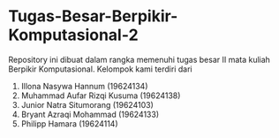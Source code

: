 # Tugas-Besar-Berpikir-Komputasional-2
Repository ini dibuat dalam rangka memenuhi tugas besar II mata kuliah Berpikir Komputasional. Kelompok kami terdiri dari 
1. Illona Nasywa Hannum (19624134)
2. Muhammad Aufar Rizqi Kusuma (19624138)
3. Junior Natra Situmorang (19624103)
4. Bryant Azraqi Mohammad (19624133)
5. Philipp Hamara (19624114)
